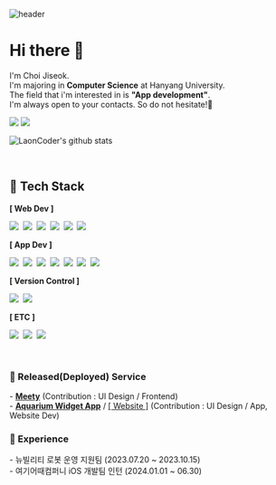 ![header](https://capsule-render.vercel.app/api?type=transparent&height=150&section=header&text=Choi%20Jiseok&fontColor=666666&fontSize=80&animation=fadeIn&desc=LaonCoder&descSize=25&descAlign=68&descAlignY=81)

# Hi there 👋
<p>
  I'm Choi Jiseok.</br>
  I'm majoring in <b>Computer Science</b> at Hanyang University.<br/>
  The field that i'm interested in is <b>"App development"</b>.<br/>
  I'm always open to your contacts. So do not hesitate!🙂
</p>

<a href="mailto:jiseok212@gmail.com"><img src="https://img.shields.io/badge/Gmail-D14836?style=flat-square&logo=Gmail&logoColor=white&link=mailto:jiseok212@gmail.com"/></a>
<a href="https://www.instagram.com/jiseok_212/"><img src="https://img.shields.io/badge/Instagram-E4405F?style=flatsquare&logo=Instagram&logoColor=white&link=https://www.instagram.com/hongssup"/></a><br/>

 ![LaonCoder's github stats](https://github-readme-stats.vercel.app/api?username=LaonCoder&show_icons=true)  

 <br/>

<h2 align="left">📖 Tech Stack</h2>
<p><b>[ Web Dev ]</b></p>
<p align="left">
  <img src="https://img.shields.io/badge/Javascript-f7df1e?style=flat-square&logo=javascript&logoColor=white"/></a>&nbsp 
  <img src="https://img.shields.io/badge/HTML5-e34f26?style=flat-square&logo=Html5&logoColor=white"/></a>&nbsp
  <img src="https://img.shields.io/badge/CSS3-1572b6?style=flat-square&logo=CSS3&logoColor=white"/></a>&nbsp 
  <img src="https://img.shields.io/badge/React-61dafb?style=flat-square&logo=React&logoColor=white"/></a>&nbsp 
  <img src="https://img.shields.io/badge/Recoil-3578e5?style=flat-square&logo=Recoil&logoColor=white"/></a>&nbsp 
  <img src="https://img.shields.io/badge/tailwindcss-06b6d4?style=flat-square&logo=tailwindcss&logoColor=white"/></a>&nbsp 
</p>  
<p><b>[ App Dev ]</b></p>
<p align="left">
  <img src="https://img.shields.io/badge/kotlin-7f52ff?style=flat-square&logo=Kotlin&logoColor=white"/></a>&nbsp
  <img src="https://img.shields.io/badge/Jetpack Compose-4285F4?style=flat-square&logo=React&logoColor=white"/></a>&nbsp
  <img src="https://img.shields.io/badge/Android Studio-3ddc84?style=flat-square&logo=Android Studio&logoColor=white"/></a>&nbsp
  <img src="https://img.shields.io/badge/Swift-f05138?style=flat-square&logo=Swift&logoColor=white"/></a>&nbsp
  <img src="https://img.shields.io/badge/Xcode-147efb?style=flat-square&logo=Xcode&logoColor=white"/></a>&nbsp
  <img src="https://img.shields.io/badge/Firebase-ffca28?style=flat-square&logo=Firebase&logoColor=white"/></a>&nbsp
  <img src="https://img.shields.io/badge/SQLite-003b57?style=flat-square&logo=SQLite&logoColor=white"/></a>&nbsp
</p>
<p><b>[ Version Control ]</b></p>
<p align="left">
  <img src="https://img.shields.io/badge/Git-f05032?style=flat-square&logo=Git&logoColor=white"/></a>&nbsp
  <img src="https://img.shields.io/badge/Github-181717?style=flat-square&logo=Github&logoColor=white"/></a>&nbsp
</p>
<p><b>[ ETC ]</b></p>
<p align="left">
  <img src="https://img.shields.io/badge/Python-3776ab?style=flat-square&logo=Python&logoColor=white"/></a>&nbsp 
  <img src="https://img.shields.io/badge/Java-092e20?style=flat-square&logo=Java&logoColor=white"/></a>&nbsp 
  <img src="https://img.shields.io/badge/C-a8b9cc?style=flat-square&logo=C&logoColor=white"/></a>&nbsp 
</p>  

<br/>

<h3 align="left">💫 Released(Deployed) Service</h3>
- <a href="http://meety.site/"><b>Meety</b></a> (Contribution : UI Design / Frontend)
<br/>
- <a href="https://apps.apple.com/kr/app/aquarium-widget/id6472689219"><b>Aquarium Widget App</b></a> / <a href="https://projectintheclass.github.io/aquarium-widget-app/index.html">[ Website ]</a> (Contribution : UI Design / App, Website Dev)  

<br/>

<h3 align="left">🏃 Experience</h3>
- 뉴빌리티 로봇 운영 지원팀 (2023.07.20 ~ 2023.10.15)
<br/>
- 여기어때컴퍼니 iOS 개발팀 인턴 (2024.01.01 ~ 06.30)

